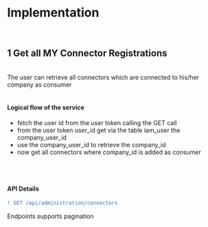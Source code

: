 # Implementation
<br>

## 1 Get all MY Connector Registrations
<br>
The user can retrieve all connectors which are connected to his/her company as consumer
<br>
<br>

#### Logical flow of the service
* fetch the user id from the user token calling the GET call
* from the user token user_id get via the table iam_user the company_user_id
* use the company_user_id to retrieve the company_id
* now get all connectors where company_id is added as consumer
<br>
<br>

#### API Details

```diff
! GET /api/administration/connectors
```

Endpoints supports pagination
<br>
<br>
